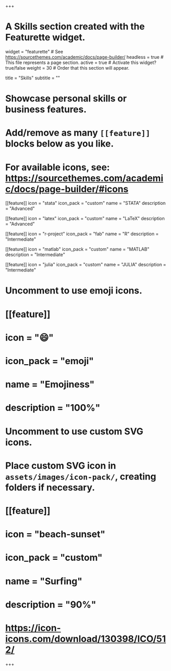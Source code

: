 +++
# A Skills section created with the Featurette widget.
widget = "featurette"  # See https://sourcethemes.com/academic/docs/page-builder/
headless = true  # This file represents a page section.
active = true  # Activate this widget? true/false
weight = 30  # Order that this section will appear.

title = "Skills"
subtitle = ""

# Showcase personal skills or business features.
#
# Add/remove as many `[[feature]]` blocks below as you like.
#
# For available icons, see: https://sourcethemes.com/academic/docs/page-builder/#icons


[[feature]]
  icon = "stata"
  icon_pack = "custom"
  name = "STATA"
  description = "Advanced"  

[[feature]]
  icon = "latex"
  icon_pack = "custom"
  name = "LaTeX"
  description = "Advanced"  

[[feature]]
  icon = "r-project"
  icon_pack = "fab"
  name = "R"
  description = "Intermediate"

[[feature]]
  icon = "matlab"
  icon_pack = "custom"
  name = "MATLAB"
  description = "Intermediate"  

[[feature]]
  icon = "julia"
  icon_pack = "custom"
  name = "JULIA"
  description = "Intermediate"  

# Uncomment to use emoji icons.
# [[feature]]
#  icon = ":smile:"
#  icon_pack = "emoji"
#  name = "Emojiness"
#  description = "100%"  

# Uncomment to use custom SVG icons.
# Place custom SVG icon in `assets/images/icon-pack/`, creating folders if necessary.
# [[feature]]
#  icon = "beach-sunset"
#  icon_pack = "custom"
#  name = "Surfing"
#  description = "90%"

# https://icon-icons.com/download/130398/ICO/512/

+++

